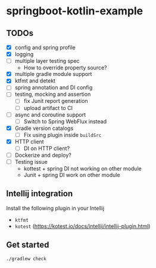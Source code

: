 # springboot-kotlin-example

## TODOs

- [x] config and spring profile
- [x] logging
- [ ] multiple layer testing spec
    - How to override property source?
- [x] multiple gradle module support
- [x] ktfmt and detekt
- [ ] spring annotation and DI config
- [ ] testing, mocking and assertion
    - [ ] fix Junit report generation
    - [ ] upload artifact to CI
- [ ] async and coroutine support
    - [ ] Switch to Spring WebFlux instead
- [x] Gradle version catalogs
    - [ ] Fix using plugin inside `buildSrc`
- [x] HTTP client
    - [ ] DI on HTTP client?
- [ ] Dockerize and deploy?
- [ ] Testing issue
    - kottest + spring DI not working on other module
    - Junit + spring DI work on other module

## Intellij integration

Install the following plugin in your Intellij

* `ktfmt`
* `kotest` (https://kotest.io/docs/intellij/intellij-plugin.html)

## Get started

```bash
./gradlew check
```